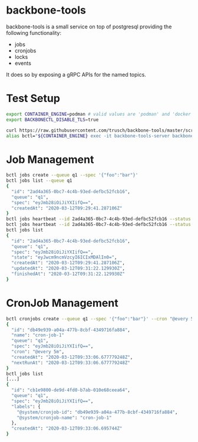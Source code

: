 backbone-tools
==============

backbone-tools is a small service on top of postgresql providing the following functionality:

* jobs
* cronjobs
* locks
* events

It does so by exposing a gRPC APIs for the named topics.

# Test Setup

```bash
export CONTAINER_ENGINE=podman # valid values are 'podman' and 'docker'
export BACKBONECTL_DISABLE_TLS=true

curl https://raw.githubusercontent.com/trusch/backbone-tools/master/scripts/run-with-${CONTAINER_ENGINE}.sh | sh -
alias bctl="${CONTAINER_ENGINE} exec -it backbone-tools-server backbonectl"
```
# Job Management

```bash
bctl jobs create --queue q1 --spec '{"foo":"bar"}'
bctl jobs list --queue q1
{
  "id": "2ad4a365-0bc7-4c4b-93ed-defbc52fcb16",
  "queue": "q1",
  "spec": "eyJmb28iOiJiYXIifQ==",
  "createdAt": "2020-03-12T09:29:41.287106Z"
}
bctl jobs heartbeat --id 2ad4a365-0bc7-4c4b-93ed-defbc52fcb16 --status '{"progress": "50%"}'
bctl jobs heartbeat --id 2ad4a365-0bc7-4c4b-93ed-defbc52fcb16 --status '{"progress": "100%"}' --finished
bctl jobs list
{
  "id": "2ad4a365-0bc7-4c4b-93ed-defbc52fcb16",
  "queue": "q1",
  "spec": "eyJmb28iOiJiYXIifQ==",
  "state": "eyJwcm9ncmVzcyI6ICIxMDAlIn0=",
  "createdAt": "2020-03-12T09:29:41.287106Z",
  "updatedAt": "2020-03-12T09:31:22.129930Z",
  "finishedAt": "2020-03-12T09:31:22.129930Z"
}
```

# CronJob Management

```bash
bctl cronjobs create --queue q1 --spec '{"foo":"bar"}' --cron "@every 5m" --name cron-job-1
{
  "id": "db49e939-a04a-477b-8cbf-4349716fa884",
  "name": "cron-job-1"
  "queue": "q1",
  "spec": "eyJmb28iOiJiYXIifQ==",
  "cron": "@every 5m",
  "createdAt": "2020-03-12T09:33:06.677779248Z",
  "nextRunAt": "2020-03-12T09:33:06.677779248Z"
}
bctl jobs list
[...]
{
  "id": "cb1e9800-de9d-4fd0-b7ab-010e68ceea64",
  "queue": "q1",
  "spec": "eyJmb28iOiJiYXIifQ==",
  "labels": {
    "@system/cronjob-id": "db49e939-a04a-477b-8cbf-4349716fa884",
    "@system/cronjob-name": "cron-job-1"
  },
  "createdAt": "2020-03-12T09:33:06.695744Z"
}
```
